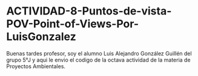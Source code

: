 # ACTIVIDAD-8-Puntos-de-vista-POV-Point-of-Views-Por-LuisGonzalez
Buenas tardes profesor, soy el alumno Luis Alejandro González Guillén del grupo 5°J y aqui le envio el codigo de la octava actividad de la materia de Proyectos Ambientales.
